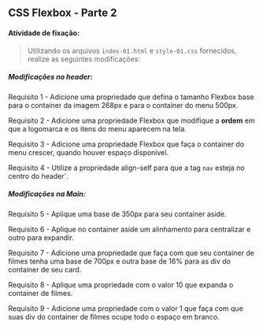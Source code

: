 ## CSS Flexbox - Parte 2


#### Atividade de fixação:
> Utilizando os arquivos `index-01.html` e `style-01.css` fornecidos, realize as seguintes modificações:

##### Modificações no header:

Requisito 1 - Adicione uma propriedade que defina o tamanho Flexbox base para o container da imagem 268px e para o container do menu 500px.

Requisito 2 - Adicione uma propriedade Flexbox que modifique a **ordem** em que a logomarca e os itens do menu aparecem na tela.

Requisito 3 - Adicione uma propriedade Flexbox que faça o container do menu crescer, quando houver espaço disponível.

Requisito 4 - Utilize a propriedade align-self para que a tag `nav` esteja no centro do header`.


##### Modificações na Main:

Requisito 5 - Aplique uma base de 350px para seu container aside.

Requisito 6 - Aplique no container aside um alinhamento para centralizar e outro para expandir.

Requisito 7 - Adicione uma propriedade que faça com que seu container de filmes tenha uma base de 700px e outra base de 16% para as div do container de seu card.

Requisito 8 - Aplique uma propriedade com o valor 10 que expanda o container de filmes.

Requisito 9 - Adicione uma propriedade com o valor 1 que faça com que suas div do container de filmes ocupe todo o espaço em branco.


